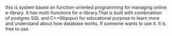 this is system based on function-oriented programming for managing online e-library. It has multi-functions for e-library.That is built with combinatiion of postgres SQL and C++(libpqxx) for educational purpose to learn more and understand about how database works. If someone wants to use it. It is free to use.
